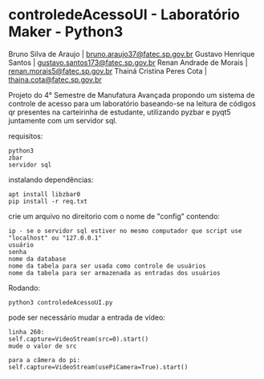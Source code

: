 # controledeAcessoUI - Laboratório Maker - Python3

Bruno Silva de Araujo      | bruno.araujo37@fatec.sp.gov.br
Gustavo Henrique Santos    | gustavo.santos173@fatec.sp.gov.br
Renan Andrade de Morais    | renan.morais5@fatec.sp.gov.br
Thainá Cristina Peres Cota | thaina.cota@fatec.sp.gov.br

Projeto do 4° Semestre de Manufatura Avançada propondo um sistema de controle de acesso para um laboratório baseando-se na leitura de códigos qr presentes na carteirinha de estudante, utilizando pyzbar e pyqt5 juntamente com um servidor sql.

requisitos:
```
python3
zbar
servidor sql
```

instalando dependências:
```
apt install libzbar0
pip install -r req.txt
```
crie um arquivo no direitorio com o nome de "config" contendo:
```
ip - se o servidor sql estiver no mesmo computador que script use "localhost" ou "127.0.0.1"
usuário
senha
nome da database
nome da tabela para ser usada como controle de usuários
nome da tabela para ser armazenada as entradas dos usuários
```
Rodando:
```
python3 controledeAcessoUI.py
```
pode ser necessário mudar a entrada de vídeo:
```
linha 260:
self.capture=VideoStream(src=0).start()
mude o valor de src

para a câmera do pi:
self.capture=VideoStream(usePiCamera=True).start()

```
